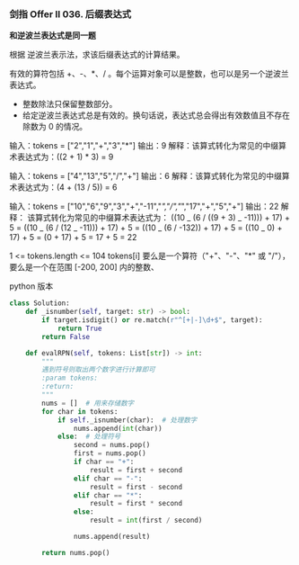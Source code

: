 ### 剑指 Offer II 036. 后缀表达式

**和逆波兰表达式是同一题**

根据 逆波兰表示法，求该后缀表达式的计算结果。

有效的算符包括 +、-、\*、/ 。每个运算对象可以是整数，也可以是另一个逆波兰表达式。

- 整数除法只保留整数部分。
- 给定逆波兰表达式总是有效的。换句话说，表达式总会得出有效数值且不存在除数为 0 的情况。

输入：tokens = ["2","1","+","3","*"]
输出：9
解释：该算式转化为常见的中缀算术表达式为：((2 + 1) \* 3) = 9

输入：tokens = ["4","13","5","/","+"]
输出：6
解释：该算式转化为常见的中缀算术表达式为：(4 + (13 / 5)) = 6

输入：tokens = ["10","6","9","3","+","-11","*","/","*","17","+","5","+"]
输出：22
解释：
该算式转化为常见的中缀算术表达式为：
((10 _ (6 / ((9 + 3) _ -11))) + 17) + 5
= ((10 _ (6 / (12 _ -11))) + 17) + 5
= ((10 _ (6 / -132)) + 17) + 5
= ((10 _ 0) + 17) + 5
= (0 + 17) + 5
= 17 + 5
= 22

1 <= tokens.length <= 104
tokens[i] 要么是一个算符（"+"、"-"、"\*" 或 "/"），要么是一个在范围 [-200, 200] 内的整数、

python 版本

```python
class Solution:
    def _isnumber(self, target: str) -> bool:
        if target.isdigit() or re.match(r"^[+|-]\d+$", target):
            return True
        return False

    def evalRPN(self, tokens: List[str]) -> int:
        """
        遇到符号则取出两个数字进行计算即可
        :param tokens:
        :return:
        """
        nums = []  # 用来存储数字
        for char in tokens:
            if self._isnumber(char):  # 处理数字
                nums.append(int(char))
            else:  # 处理符号
                second = nums.pop()
                first = nums.pop()
                if char == "+":
                    result = first + second
                elif char == "-":
                    result = first - second
                elif char == "*":
                    result = first * second
                else:
                    result = int(first / second)

                nums.append(result)

        return nums.pop()

```
